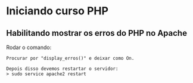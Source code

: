 # Iniciando curso PHP

## Habilitando mostrar os erros do PHP no Apache

Rodar o comando: 
``` sudo subl /etc/php/7.0/apache2/php.ini 
Procurar por "display_erros()" e deixar como On.

Depois disso devemos restartar o servidor:
> sudo service apache2 restart
